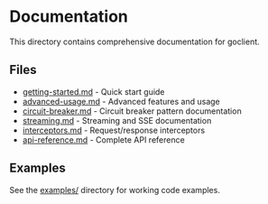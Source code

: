 # Documentation

This directory contains comprehensive documentation for goclient.

## Files

- [getting-started.md](getting-started.md) - Quick start guide
- [advanced-usage.md](advanced-usage.md) - Advanced features and usage
- [circuit-breaker.md](circuit-breaker.md) - Circuit breaker pattern documentation
- [streaming.md](streaming.md) - Streaming and SSE documentation
- [interceptors.md](interceptors.md) - Request/response interceptors
- [api-reference.md](api-reference.md) - Complete API reference

## Examples

See the [examples/](../examples/) directory for working code examples.
